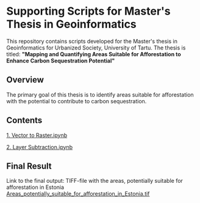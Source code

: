 # Supporting Scripts for Master's Thesis in Geoinformatics


This repository contains scripts developed for the Master's thesis in Geoinformatics for Urbanized Society, University of Tartu.
The thesis is titled: **"Mapping and Quantifying Areas Suitable for Afforestation to Enhance Carbon Sequestration Potential"**

## Overview

The primary goal of this thesis is to identify areas suitable for afforestation with the potential to contribute to carbon sequestration. 

## Contents
[1. Vector to Raster.ipynb](1.%20Vector%20to%20Raster.ipynb)

[2. Layer Subtraction.ipynb](2.%20Layer%20Subtraction.ipynb)


## Final Result

Link to the final output: TIFF-file with the areas, potentially suitable for afforestation in Estonia
[Areas_potentially_suitable_for_afforestation_in_Estonia.tif](https://drive.google.com/file/d/18UfueHgY1BhWIjCGFHPTuVlg4A1XkCC7/view?usp=sharing)
